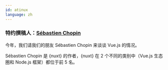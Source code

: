 ```yaml
---
id: atinux
language: zh
---
```


### 特约撰稿人：[Sébastien Chopin](https://twitter.com/Atinux)

今年，我们请我们的朋友 Sébastien Chopin 来谈谈 Vue.js 的情况。

Sébastien Chopin 是 {nuxt} 的作者，{nuxt} 在 2 个不同的类别中（Vue.js 生态圈和 Node.js 框架）都位于前 5 名。

